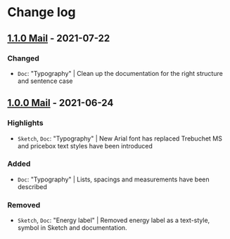 # Change log

## [1.1.0 Mail](https://github.com/cake-hub/lidl-mail-sketch/tree/v1.1.0) - 2021-07-22

### Changed

* `Doc`: "Typography" | Clean up the documentation for the right structure and sentence case


## [1.0.0 Mail](https://github.com/cake-hub/lidl-mail-sketch/tree/v1.0.0) - 2021-06-24

### Highlights

* `Sketch`, `Doc`: "Typography" | New Arial font has replaced Trebuchet MS and pricebox text styles have been introduced

### Added

* `Doc`: "Typography" | Lists, spacings and measurements have been described

### Removed

* `Sketch`, `Doc`: "Energy label" | Removed energy label as a text-style, symbol in Sketch and documentation.
